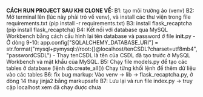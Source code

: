 **CÁCH RUN PROJECT SAU KHI CLONE VỀ:**
B1: tạo môi trường ảo (venv)
B2: Mở terminal lên (lúc này phải trỏ vể venv), và install các thư viện trong file requirements.txt (pip install -r requirements.txt)
B3: install flask_recaptcha (pip install flask_recaptcha)
B4: Kết nối với database qua MySQL Workbench bằng cách cấu hình lại tên database và password ở file __init__.py
    - Ở dòng 9-10: 
    app.config["SQLALCHEMY_DATABASE_URI"] = str.format("mysql+pymysql://root:{}@localhost/tenCSDL?charset=utf8mb4",
                                                   "passwordCSDL")
    - Thay tenCSDL là tên của CSDL đã tạo trước ở MySQL Workbench và mật khẩu của MySQL.
B5: Chạy file models.py để tạo các tables ở database (lệnh db.create_all())
    Chạy từng khối lệnh để thêm dữ liệu vào các tables
B6: fix bug markup: Vào venv -> lib -> flask_recaptcha.py, ở dòng 14 thay jinja2 bằng markupsafe
B7: Lưu lại và run file index.py -> truy cập localhost xem đã chạy được chưa
